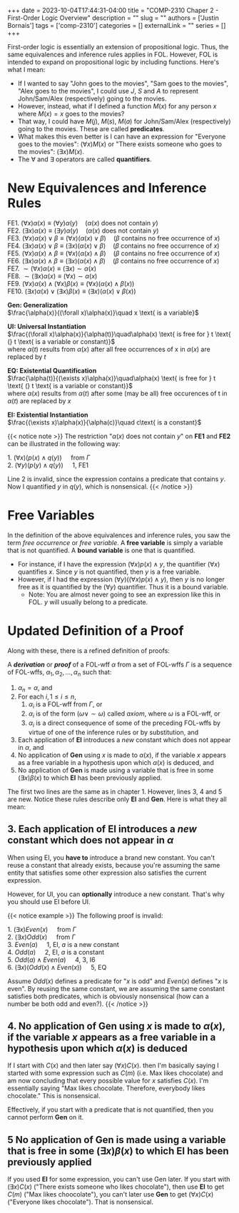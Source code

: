 +++ 
date = 2023-10-04T17:44:31-04:00
title = "COMP-2310 Chaper 2 - First-Order Logic Overview"
description = ""
slug = ""
authors = ['Justin Bornais']
tags = ['comp-2310']
categories = []
externalLink = ""
series = []
+++

First-order logic is essentially an extension of propositional logic. Thus, the same equivalences and inference rules applies in FOL. However, FOL is intended to expand on propositional logic by including functions. Here's what I mean:

- If I wanted to say "John goes to the movies", "Sam goes to the movies", "Alex goes to the movies", I could use $J$, $S$ and $A$ to represent John/Sam/Alex (respectively) going to the movies.
- However, instead, what if I defined a function $M(x)$ for any person $x$ where $M(x) = x$ goes to the movies?
- That way, I could have $M(j)$, $M(s)$, $M(a)$ for John/Sam/Alex (respectively) going to the movies. These are called **predicates**.
- What makes this even better is I can have an expression for "Everyone goes to the movies": $(\forall x)M(x)$ or "There exists someone who goes to the movies": $(\exists x)M(x)$.
- The $\forall$ and $\exists$ operators are called **quantifiers**.

# New Equivalences and Inference Rules

FE1. $(\forall x)\alpha(x) \equiv (\forall y)\alpha(y) \quad (\alpha(x) \text{ does not contain } y)$\
FE2. $(\exists x)\alpha(x) \equiv (\exists y)\alpha(y) \quad (\alpha(x) \text{ does not contain } y)$\
FE3. $(\forall x)\alpha(x) \lor \beta \equiv (\forall x)(\alpha(x) \lor \beta) \quad (\beta \text{ contains no free occurrence of } x)$\
FE4. $(\exists x)\alpha(x) \lor \beta \equiv (\exists x)(\alpha(x) \lor \beta) \quad (\beta \text{ contains no free occurrence of } x)$\
FE5. $(\forall x)\alpha(x) \land \beta \equiv (\forall x)(\alpha(x) \land \beta) \quad (\beta \text{ contains no free occurrence of } x)$\
FE6. $(\exists x)\alpha(x) \land \beta \equiv (\exists x)(\alpha(x) \land \beta) \quad (\beta \text{ contains no free occurrence of } x)$\
FE7. $\sim (\forall x)\alpha(x) \equiv (\exists x)\sim \alpha(x)$\
FE8. $\sim (\exists x)\alpha(x) \equiv (\forall x)\sim \alpha(x)$\
FE9. $(\forall x)\alpha(x) \land (\forall x)\beta(x) \equiv (\forall x)(\alpha(x) \land \beta(x))$\
FE10. $(\exists x)\alpha(x) \lor (\exists x)\beta(x) \equiv (\exists x)(\alpha(x) \lor \beta(x))$

**Gen: Generalization**\
$\frac{\alpha(x)}{(\forall x)\alpha(x)}\quad x \text{ is a variable}$

**UI: Universal Instantiation**\
$\frac{(\forall x)\alpha(x)}{\alpha(t)}\quad\alpha(x) \text{ is free for } t \text{ (} t \text{ is a variable or constant)}$\
$\text {where }\alpha(t) \text{ results from } \alpha(x) \text{ after all free occurrences of x in } \alpha(x) \text{ are replaced by } t$

**EQ: Existential Quantification**\
$\frac{\alpha(t)}{(\exists x)\alpha(x)}\quad\alpha(x) \text{ is free for } t \text{ (} t \text{ is a variable or constant)}$\
$\text {where }\alpha(x) \text{ results from } \alpha(t) \text{ after some (may be all) free occurences of t in } \alpha(t) \text{ are replaced by } x$

**EI: Existential Instantiation**\
$\frac{(\exists x)\alpha(x)}{\alpha(c)}\quad c\text{ is a constant}$

{{< notice note >}}
The restriction "$\alpha(x)$ does not contain $y$" on **FE1** and **FE2** can be illustrated in the following way:

1\. $(\forall x)(p(x)\land q(y))\quad$ from $\Gamma$\
2\. $(\forall y)(p(y)\land q(y))\quad$ 1, FE1

Line 2 is invalid, since the expression contains a predicate that contains $y$. Now I quantified $y$ in $q(y)$, which is nonsensical.
{{< /notice >}}

# Free Variables
In the definition of the above equivalences and inference rules, you saw the term *free occurrence* or *free variable*. A **free variable** is simply a variable that is not quantified. A **bound variable** is one that is quantified.
- For instance, if I have the expression $(\forall x)p(x)\land y$, the quantifier $(\forall x)$ quantifies $x$. Since $y$ is not quantified, then $y$ is a free variable.
- However, if I had the expression $(\forall y)((\forall x)p(x)\land y)$, then $y$ is no longer free as it is quantified by the $(\forall y)$ quantifier. Thus it is a bound variable.
    - Note: You are almost never going to see an expression like this in FOL. $y$ will usually belong to a predicate.

# Updated Definition of a Proof
Along with these, there is a refined definition of proofs:

A ***derivation*** or ***proof*** of a FOL-wff $\alpha$ from a set of FOL-wffs $\Gamma$ is a sequence of FOL-wffs, $\alpha_1,\alpha_2,\dots,\alpha_n$ such that:
1. $\alpha_n=\alpha$, and
2. For each $i,1\leq i\leq n$,
    1. $\alpha_i$ is a FOL-wff from $\Gamma$, or
    2. $\alpha_i$ is of the form $(\omega\lor\sim\omega)$ called *axiom*, where $\omega$ is a FOL-wff, or
    3. $\alpha_i$ is a direct consequence of some of the preceding FOL-wffs by virtue of one of the inference rules or by substitution, and
3. Each application of **EI** introduces a *new* constant which does not appear in $\alpha$, and
4. No application of **Gen** using $x$ is made to $\alpha(x)$, if the variable $x$ appears as a free variable in a hypothesis upon which $\alpha(x)$ is deduced, and
5. No application of **Gen** is made using a variable that is free in some $(\exists x)\beta(x)$ to which **EI** has been previously applied.

The first two lines are the same as in chapter 1. However, lines 3, 4 and 5 are new. Notice these rules describe only **EI** and **Gen**. Here is what they all mean:

## 3. Each application of **EI** introduces a *new* constant which does not appear in $\alpha$
When using EI, you **have to** introduce a brand new constant. You can't reuse a constant that already exists, because you're assuming the same entity that satisfies some other expression also satisfies the current expression.

However, for UI, you can **optionally** introduce a new constant. That's why you should use EI before UI.

{{< notice example >}}
The following proof is invalid:

1\. $(\exists x)Even(x)\quad$ from $\Gamma$\
2\. $(\exists x)Odd(x)\quad$ from $\Gamma$\
3\. $Even(a)\quad$ 1, EI, $a$ is a new constant\
4\. $Odd(a)\quad$ 2, EI, $a$ is a constant\
5\. $Odd(a)\land Even(a)\quad$ 4, 3, I6\
6\. $(\exists x)(Odd(x)\land Even(x))\quad$ 5, EQ

Assume $Odd(x)$ defines a predicate for "$x$ is odd" and $Even(x)$ defines "$x$ is even". By reusing the same constant, we are assuming the same constant satisfies both predicates, which is obviously nonsensical (how can a number be both odd and even?).
{{< /notice >}}

## 4. No application of **Gen** using $x$ is made to $\alpha(x)$, if the variable $x$ appears as a free variable in a hypothesis upon which $\alpha(x)$ is deduced
If I start with $C(x)$ and then later say $(\forall x)C(x)$. then I'm basically saying I started with some expression such as $C(m)$ (i.e. Max likes chocolate) and am now concluding that every possible value for $x$ satisfies $C(x)$. I'm essentially saying "Max likes chocolate. Therefore, everybody likes chocolate." This is nonsensical.

Effectively, if you start with a predicate that is not quantified, then you cannot perform **Gen** on it.

## 5 No application of **Gen** is made using a variable that is free in some $(\exists x)\beta(x)$ to which **EI** has been previously applied
If you used **EI** for some expression, you can't use Gen later. If you start with $(\exists x)C(x)$ ("There exists someone who likes chocolate"), then use **EI** to get $C(m)$ ("Max likes choocolate"), you can't later use **Gen** to get $(\forall x)C(x)$ ("Everyone likes chocolate"). That is nonsensical.
